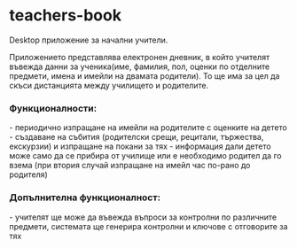 # teachers-book
Desktop приложение за начални учители.

Приложението представлява електронен дневник, в който учителят въвежда данни за ученика(име, фамилия, пол, оценки по отделните предмети, имена и имейли на двамата родители). То ще има за цел да скъси дистанцията между училището и родителите.

<h3><b>Функционалности:</b></h3>
- периодично изпращане на имейли на родителите с оценките на детето
- създаване на събития (родителски срещи, рецитали, тържества, екскурзии) и изпращане на покани за тях
- информация дали детето може само да се прибира от училище или е необходимо родител да го взема (при втория случай изпращане на имейл час по-рано до родителя)

<h3><b>Допълнителна функционалност:</b></h3>
- учителят ще може да въвежда въпроси за контролни по различните предмети, системата ще генерира контролни и ключове с отговорите за тях 
